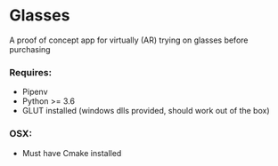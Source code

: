 # Glasses

A proof of concept app for virtually (AR) trying on glasses before purchasing

### Requires:
  - Pipenv
  - Python >= 3.6
  - GLUT installed (windows dlls provided, should work out of the box)

### OSX:
  - Must have Cmake installed
